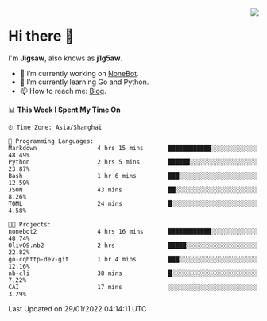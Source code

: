 <a href="#">
  <img align="right" src="https://github-readme-stats.vercel.app/api?username=j1g5awi&count_private=true&show_icons=true&title_color=80070B&text_color=B3B3B3&bg_color=212121&icon_color=80070B" />
</a>

# Hi there 👋

I'm **Jigsaw**, also knows as **j1g5aw**.

- 🔭 I’m currently working on [NoneBot](https://github.com/nonebot).
- 🌱 I’m currently learning Go and Python.
- 📫 How to reach me: [Blog](https://blog.maddestroyer.xyz/).

<!--START_SECTION:waka-->
📊 **This Week I Spent My Time On** 

```text
⌚︎ Time Zone: Asia/Shanghai

💬 Programming Languages: 
Markdown                 4 hrs 15 mins       ████████████░░░░░░░░░░░░░   48.49% 
Python                   2 hrs 5 mins        ██████░░░░░░░░░░░░░░░░░░░   23.87% 
Bash                     1 hr 6 mins         ███░░░░░░░░░░░░░░░░░░░░░░   12.59% 
JSON                     43 mins             ██░░░░░░░░░░░░░░░░░░░░░░░   8.26% 
TOML                     24 mins             █░░░░░░░░░░░░░░░░░░░░░░░░   4.58%

🐱‍💻 Projects: 
nonebot2                 4 hrs 16 mins       ████████████░░░░░░░░░░░░░   48.74% 
OlivOS.nb2               2 hrs               █████░░░░░░░░░░░░░░░░░░░░   22.82% 
go-cqhttp-dev-git        1 hr 4 mins         ███░░░░░░░░░░░░░░░░░░░░░░   12.16% 
nb-cli                   38 mins             █░░░░░░░░░░░░░░░░░░░░░░░░   7.22% 
CAI                      17 mins             ░░░░░░░░░░░░░░░░░░░░░░░░░   3.29%

```


 Last Updated on 29/01/2022 04:14:11 UTC
<!--END_SECTION:waka-->
